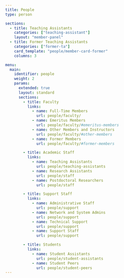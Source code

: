 ```yaml
---
title: People
type: person

sections:
  - title: Teaching Assistants
    categories: ["teaching-assistant"]
    layout: "member-panel"
  - title: Former Teaching Assistants
    categories: ["former-ta"]
    card_template: "people/member-card-former"
    columns: 3

menu:
  main:
    identifier: people
    weight: 2
    params:
      extended: true
      layout: standard
      sections:
        - title: Faculty
          links:
            - name: Full-Time Members
              url: people/faculty/
            - name: Emeritus Members
              url: people/faculty/#emeritus-members
            - name: Other Members and Instructors
              url: people/faculty/#other-members
            - name: Former Members
              url: people/faculty/#former-members

        - title: Academic Staff
          links:
            - name: Teaching Assistants
              url: people/teaching-assistants
            - name: Research Assistants
              url: people/staff
            - name: Postdoctoral Researchers
              url: people/staff

        - title: Support Staff
          links:
            - name: Administrative Staff
              url: people/support
            - name: Network and System Admins
              url: people/support
            - name: Technical Support
              url: people/support
            - name: Support Staff
              url: people/support

        - title: Students
          links:
            - name: Student Assistants
              url: people/student-assistants
            - name: Student Peers
              url: people/student-peers
---
```


